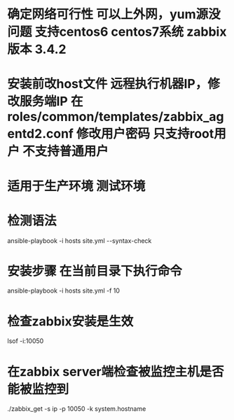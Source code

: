 
# 确定网络可行性 可以上外网，yum源没问题 支持centos6 centos7系统  zabbix版本 3.4.2 

# 安装前改host文件 远程执行机器IP，修改服务端IP 在roles/common/templates/zabbix_agentd2.conf  修改用户密码 只支持root用户 不支持普通用户

# 适用于生产环境 测试环境

# 检测语法

ansible-playbook -i hosts site.yml --syntax-check

# 安装步骤 在当前目录下执行命令

ansible-playbook -i hosts  site.yml -f 10


# 检查zabbix安装是生效 

lsof -i:10050

# 在zabbix server端检查被监控主机是否能被监控到

./zabbix_get -s ip -p 10050 -k system.hostname
